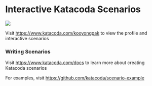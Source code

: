 # Interactive Katacoda Scenarios

[![](http://shields.katacoda.com/katacoda/kooyongpak/count.svg)](https://www.katacoda.com/kooyongpak "Get your profile on Katacoda.com")

Visit https://www.katacoda.com/kooyongpak to view the profile and interactive scenarios

### Writing Scenarios
Visit https://www.katacoda.com/docs to learn more about creating Katacoda scenarios

For examples, visit https://github.com/katacoda/scenario-example
